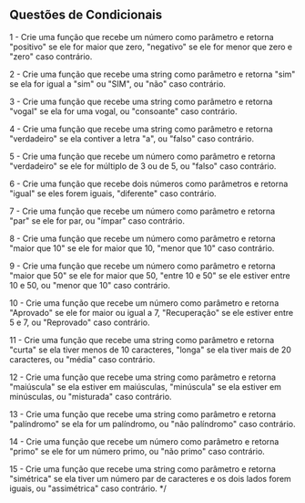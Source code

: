 ## Questões de Condicionais 
 1 - Crie uma função que recebe um número como parâmetro e retorna "positivo" se ele for maior que zero, "negativo" se ele for menor que zero e "zero" caso contrário.

 2 - Crie uma função que recebe uma string como parâmetro e retorna "sim"
  se ela for igual a "sim" ou "SIM", ou "não" caso contrário.

3 - Crie uma função que recebe uma string como parâmetro e retorna "vogal" se ela for uma vogal, ou "consoante" caso contrário.

 4 - Crie uma função que recebe uma string como parâmetro e retorna "verdadeiro" se ela contiver a letra "a", ou "falso" caso contrário.

 5 - Crie uma função que recebe um número como parâmetro e retorna "verdadeiro" se ele for múltiplo de 3 ou de 5, ou "falso" caso contrário.

 6 - Crie uma função que recebe dois números como parâmetros e retorna "igual" se eles forem iguais, "diferente" caso contrário.

 7 - Crie uma função que recebe um número como parâmetro e retorna "par" se ele for par, ou "ímpar" caso contrário.

 8 - Crie uma função que recebe um número como parâmetro e retorna "maior que 10" se ele for maior que 10, "menor que 10" caso contrário.

 9 - Crie uma função que recebe um número como parâmetro e retorna "maior que 50" se ele for maior que 50, "entre 10 e 50" se ele estiver entre 10 e 50, ou "menor que 10" caso contrário.

 10 - Crie uma função que recebe um número como parâmetro e retorna "Aprovado" se ele for maior ou igual a 7, "Recuperação" se ele estiver entre 5 e 7, ou "Reprovado" caso contrário.

 11 - Crie uma função que recebe uma string como parâmetro e retorna "curta" se ela tiver menos de 10 caracteres, "longa" se ela tiver mais de 20 caracteres, ou "média" caso contrário.   

 12 - Crie uma função que recebe uma string como parâmetro e retorna "maiúscula" se ela estiver em maiúsculas, "minúscula" se ela estiver em minúsculas, ou "misturada" caso contrário.

 13 - Crie uma função que recebe uma string como parâmetro e retorna "palíndromo" se ela for um palíndromo, ou "não palíndromo" caso contrário.

 14 - Crie uma função que recebe um número como parâmetro e retorna "primo" se ele for um número primo, ou "não primo" caso contrário.
 
 15 - Crie uma função que recebe uma string como parâmetro e retorna "simétrica" se ela tiver um número par de caracteres e os dois lados forem iguais, ou "assimétrica" caso contrário. */